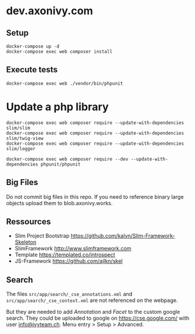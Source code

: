 # dev.axonivy.com

## Setup
	docker-compose up -d
	docker-compose exec web composer install

## Execute tests
	docker-compose exec web ./vendor/bin/phpunit

# Update a php library
	docker-compose exec web composer require --update-with-dependencies slim/slim
	docker-compose exec web composer require --update-with-dependencies slim/twig-view
	docker-compose exec web composer require --update-with-dependencies slim/logger

	docker-compose exec web composer require --dev --update-with-dependencies phpunit/phpunit

## Big Files
Do not commit big files in this repo. If you need to reference binary large objects upload them to blob.axonivy.works.

## Ressources
* Slim Project Bootstrap <https://github.com/kalvn/Slim-Framework-Skeleton>
* SlimFramework <http://www.slimframework.com>
* Template <https://templated.co/introspect>
* JS-Framework <https://github.com/ajlkn/skel>

## Search
The files `src/app/search/_cse_annotations.xml` and `src/app/search/_cse_context.xml` are not referenced on the webpage.

But they are needed to add _Annotation_ and _Facet_  to the custom google search.
They could be uploaded to google on <https://cse.google.com/> with user info@ivyteam.ch.
Menu entry > Setup > Advanced.
